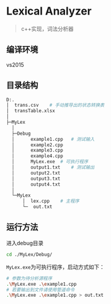 # Lexical Analyzer
> c++实现，词法分析器

## 编译环境

vs2015

## 目录结构

```sh
D:.
│  trans.csv	# 手动推导出的状态转换表
│  transTable.xlsx
│
├─MyLex
  │
  ├─Debug
  │      example1.cpp	# 测试输入
  │      example2.cpp
  │      example3.cpp
  │      example4.cpp
  │      MyLex.exe	# 可执行程序
  │      output1.txt	# 测试输出
  │      output2.txt
  │      output3.txt
  │      output4.txt
  │
  └─MyLex
      │  lex.cpp	# 主程序
      └─  out.txt
```

## 运行方法

进入debug目录

```sh
cd ./MyLex/Debug/
```

`MyLex.exe`为可执行程序，启动方式如下：

```sh
# 参数为待分析源程序
.\MyLex.exe .\example1.cpp
# 若要输出到文件请使用管道命令
.\MyLex.exe .\example1.cpp > out.txt
```

